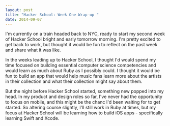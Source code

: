 ```yaml
---
layout: post
title: "Hacker School: Week One Wrap-up "
date: 2014-09-07
---
```


I'm currently on a train headed back to NYC, ready to start my second week of
Hacker School bright and early tomorrow morning. I'm pretty excited to get
back to work, but thought it would be fun to reflect on the past week and share
what it was like.

In the weeks leading up to Hacker School, I thought I'd would spend my time
focused on building essential computer science competencies and would learn as
much about Ruby as I possibly could. I thought it would be fun to build an
app that would help music fans learn more about the artists in their collection
and what their collection might say about them.

But the night before Hacker School started, something new popped into my head.
In my product and design roles so far, I've never had the opportunity to focus
on mobile, and this might be the chanc I'd been waiting for to get started. So
altering course slightly, I'll still work in Ruby at times, but my focus at
Hacker School will be learning how to build iOS apps - specifically learning
Swift and Xcode.
